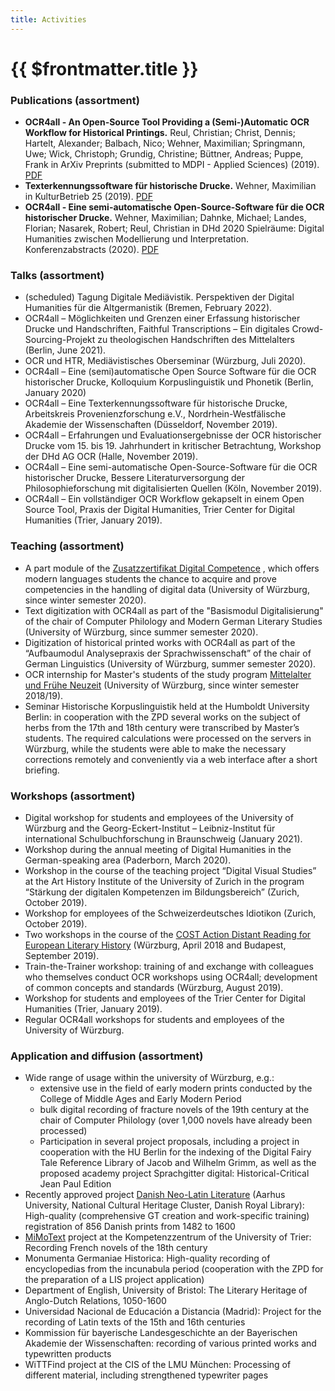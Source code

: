 ```yaml
---
title: Activities
---
```

# {{ $frontmatter.title }}
### Publications (assortment)
- **OCR4all - An Open-Source Tool Providing a (Semi-)Automatic OCR
  Workflow for Historical Printings.**  Reul, Christian; Christ,
  Dennis; Hartelt, Alexander; Balbach, Nico; Wehner, Maximilian;
  Springmann, Uwe; Wick, Christoph; Grundig, Christine; Büttner,
  Andreas; Puppe, Frank in ArXiv Preprints (submitted to MDPI - Applied
  Sciences) (2019). [PDF](https://arxiv.org/pdf/1909.04032.pdf)
- **Texterkennungssoftware für historische Drucke.** Wehner,
  Maximilian in KulturBetrieb 25 (2019). [PDF](http://www.kulturbetrieb-magazin.de/fileadmin/user_upload/kulturbetrieb-magazin/magazin/KulturBetrieb-2019-Ausgabe-2-November.pdf)
- **OCR4all - Eine semi-automatische Open-Source-Software für die
  OCR historischer Drucke.** Wehner, Maximilian; Dahnke, Michael;
  Landes, Florian; Nasarek, Robert; Reul, Christian in DHd 2020
  Spielräume: Digital Humanities zwischen Modellierung und
  Interpretation. Konferenzabstracts (2020). [PDF](http://doi.org/10.5281/zenodo.3666690)

### Talks (assortment)
- (scheduled) Tagung Digitale Mediävistik. Perspektiven der Digital
  Humanities für die Altgermanistik (Bremen, February 2022).
- OCR4all – Möglichkeiten und Grenzen einer Erfassung
  historischer Drucke und Handschriften, Faithful Transcriptions – Ein
  digitales Crowd-Sourcing-Projekt zu theologischen Handschriften des
  Mittelalters (Berlin, June 2021).
- OCR und HTR, Mediävistisches Oberseminar (Würzburg, Juli 2020).
- OCR4all – Eine (semi)automatische Open Source Software für die OCR
  historischer Drucke, Kolloquium Korpuslinguistik und Phonetik (Berlin,
  January 2020)
- OCR4all – Eine Texterkennungssoftware für historische Drucke,
  Arbeitskreis Provenienzforschung e.V., Nordrhein-Westfälische Akademie
  der Wissenschaften (Düsseldorf, November 2019).
- OCR4all – Erfahrungen und Evaluationsergebnisse der OCR
  historischer Drucke vom 15. bis 19. Jahrhundert in kritischer
  Betrachtung, Workshop der DHd AG OCR (Halle, November 2019).
- OCR4all – Eine semi-automatische Open-Source-Software für die OCR
  historischer Drucke, Bessere Literaturversorgung der
  Philosophieforschung mit digitalisierten Quellen (Köln, November
  2019).
- OCR4all – Ein vollständiger OCR Workflow gekapselt in einem Open
  Source Tool, Praxis der Digital Humanities, Trier Center for Digital
  Humanities (Trier, January 2019).

### Teaching (assortment)
- A part module of the [Zusatzzertifikat
  Digital Competence](https://www.neuphil.uni-wuerzburg.de/anglistik/studium/im-studium/zusatzzertifikat-digitale-kompetenz/)
  , which offers modern languages students
  the chance to acquire and prove competencies in the handling of
  digital data (University of Würzburg, since winter semester 2020).
- Text digitization with OCR4all as part of the "Basismodul
  Digitalisierung" of the chair of Computer Philology and Modern German
  Literary Studies (University of Würzburg, since summer semester 2020).
- Digitization of historical printed works with OCR4all as part of
  the “Aufbaumodul Analysepraxis der Sprachwissenschaft” of the chair of
  German Linguistics (University of Würzburg, summer semester 2020).
- OCR internship for Master's students of the study program [Mittelalter
  und Frühe Neuzeit](http://www.mfn.uni-wuerzburg.de/masterstudiengang/)
  (University of Würzburg, since winter semester 2018/19).
- Seminar Historische Korpuslinguistik held at the Humboldt
  University Berlin: in cooperation with the ZPD several works on the
  subject of herbs from the 17th and 18th century were transcribed by
  Master’s students. The required calculations were processed on the
  servers in Würzburg, while the students were able to make the
  necessary corrections remotely and conveniently via a web interface
  after a short briefing.

### Workshops (assortment)
- Digital workshop for students and employees of the University of
  Würzburg and the Georg-Eckert-Institut – Leibniz-Institut für
  international Schulbuchforschung in Braunschweig (January 2021).
- Workshop during the annual meeting of Digital Humanities in the
  German-speaking area (Paderborn, March 2020).
- Workshop in the course of the teaching project “Digital Visual
  Studies” at the Art History Institute of the University of Zurich in
  the program “Stärkung der digitalen Kompetenzen im Bildungsbereich”
  (Zurich, October 2019).
- Workshop for employees of the Schweizerdeutsches Idiotikon (Zurich,
  October 2019).
- Two workshops in the course of the [COST Action Distant Reading
  for European Literary History](https://www.distant-reading.net/) (Würzburg, April 2018 and Budapest,
  September 2019).
- Train-the-Trainer workshop: training of and exchange with
  colleagues who themselves conduct OCR workshops using OCR4all;
  development of common concepts and standards (Würzburg, August 2019).
- Workshop for students and employees of the Trier Center for Digital
  Humanities (Trier, January 2019).
- Regular OCR4all workshops for students and employees of the
  University of Würzburg.

### Application and diffusion (assortment)

- Wide range of usage within the university of Würzburg, e.g.:
    - extensive use in the field of early modern prints conducted by the
      College of Middle Ages and Early Modern Period
    - bulk digital recording of fracture novels of the 19th century at
      the chair of Computer Philology (over 1,000 novels have already been
      processed)
    - Participation in several project proposals, including a project in
      cooperation with the HU Berlin for the indexing of the Digital Fairy
      Tale Reference Library of Jacob and Wilhelm Grimm, as well as the
      proposed academy project Sprachgitter digital: Historical-Critical
      Jean Paul Edition
- Recently approved project [Danish
  Neo-Latin Literature](https://kulturarvscluster.kb.dk/projekter/danish-neo-latin-literature-digitalisering-af-danmarks-latinsksprogede-kulturarv-fra-perioden-1482-1600)
  (Aarhus University, National Cultural
  Heritage Cluster, Danish Royal Library): High-quality (comprehensive
  GT creation and work-specific training) registration of 856 Danish
  prints from 1482 to 1600
- [MiMoText](https://www.mimotext.uni-trier.de/) project
  at the Kompetenzzentrum of the University of Trier: Recording French
  novels of the 18th century
- Monumenta Germaniae Historica: High-quality recording of
  encyclopedias from the incunabula period (cooperation with the ZPD for
  the preparation of a LIS project application)
- Department of English, University of Bristol: The Literary Heritage
  of Anglo-Dutch Relations, 1050-1600
- Universidad Nacional de Educación a Distancia (Madrid): Project for
  the recording of Latin texts of the 15th and 16th centuries
- Kommission für bayerische Landesgeschichte an der Bayerischen
  Akademie der Wissenschaften: recording of various printed works and
  typewritten products
- WiTTFind project at the CIS of the LMU München: Processing of
  different material, including strengthened typewriter pages
